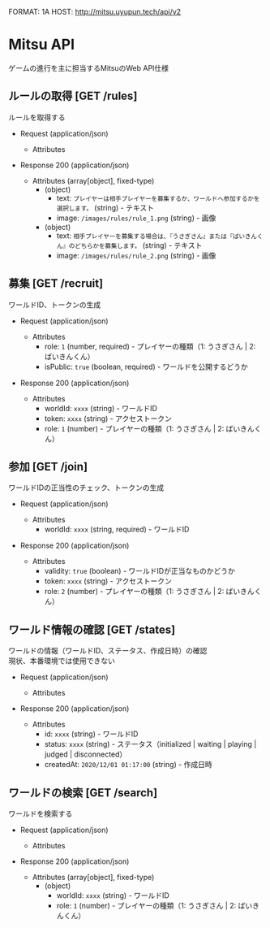 FORMAT: 1A
HOST: http://mitsu.uyupun.tech/api/v2

# Mitsu API
ゲームの進行を主に担当するMitsuのWeb API仕様

## ルールの取得 [GET /rules]
ルールを取得する

+ Request (application/json)
    + Attributes

+ Response 200 (application/json)
    + Attributes (array[object], fixed-type)
        + (object)
            + text: `プレイヤーは相手プレイヤーを募集するか、ワールドへ参加するかを選択します。` (string) - テキスト
            + image: `/images/rules/rule_1.png` (string) - 画像
        + (object)
            + text: `相手プレイヤーを募集する場合は、『うさぎさん』または『ばいきんくん』のどちらかを募集します。` (string) - テキスト
            + image: `/images/rules/rule_2.png` (string) - 画像

## 募集 [GET /recruit]
ワールドID、トークンの生成

+ Request (application/json)
    + Attributes
        + role: `1` (number, required) - プレイヤーの種類（1: うさぎさん | 2: ばいきんくん）
        + isPublic: `true` (boolean, required) - ワールドを公開するどうか

+ Response 200 (application/json)
    + Attributes
        + worldId: `xxxx` (string) - ワールドID
        + token: `xxxx` (string) - アクセストークン
        + role: `1` (number) - プレイヤーの種類（1: うさぎさん | 2: ばいきんくん）

## 参加 [GET /join]
ワールドIDの正当性のチェック、トークンの生成

+ Request (application/json)
    + Attributes
        + worldId: `xxxx` (string, required) - ワールドID

+ Response 200 (application/json)
    + Attributes
        + validity: `true` (boolean) - ワールドIDが正当なものかどうか
        + token: `xxxx` (string) - アクセストークン
        + role: `2` (number) - プレイヤーの種類（1: うさぎさん | 2: ばいきんくん）

## ワールド情報の確認 [GET /states]
ワールドの情報（ワールドID、ステータス、作成日時）の確認  
現状、本番環境では使用できない

+ Request (application/json)
    + Attributes

+ Response 200 (application/json)
    + Attributes
        + id: `xxxx` (string) - ワールドID
        + status: `xxxx` (string) - ステータス（initialized | waiting | playing | judged | disconnected）
        + createdAt: `2020/12/01 01:17:00` (string) - 作成日時

## ワールドの検索 [GET /search]
ワールドを検索する

+ Request (application/json)
    + Attributes

+ Response 200 (application/json)
    + Attributes (array[object], fixed-type)
        + (object)
            + worldId: `xxxx` (string) - ワールドID
            + role: `1` (number) - プレイヤーの種類（1: うさぎさん | 2: ばいきんくん）
